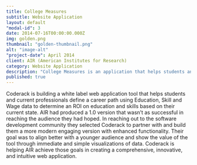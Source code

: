 ```yaml
---
title: College Measures
subtitle: Website Application
layout: default
"modal-id": 3
date: 2014-07-16T00:00:00.000Z
img: golden.png
thumbnail: "golden-thumbnail.png"
alt: "image-alt"
"project-date": April 2014
client: AIR (American Institutes for Research)
category: Website Application
description: "College Measures is an application that helps students and current professionals define a career path using Education, Skill and Wage data to determine an ROI on education and skills based on their current state."
published: true
---
```


Coderack is building a white label web application tool that helps students and current professionals define a career path using Education, Skill and Wage data to determine an ROI on education and skills based on their current state. AIR had produced a 1.0 version that wasn’t as successful in reaching the audience they had hoped.  In reaching out to the software development community  they selected Coderack to partner with and build them a more modern engaging version with enhanced functionality. Their goal was to align better with a younger audience and show the value of the tool through immediate and simple visualizations of data. Coderack is helping AIR achieve those goals in creating a comprehensive, innovative, and intuitive web application.
